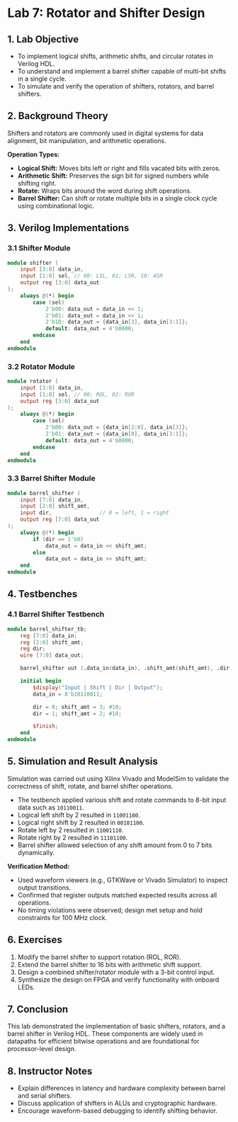 # Lab 7: Rotator and Shifter Design

## 1. Lab Objective
- To implement logical shifts, arithmetic shifts, and circular rotates in Verilog HDL.
- To understand and implement a barrel shifter capable of multi-bit shifts in a single cycle.
- To simulate and verify the operation of shifters, rotators, and barrel shifters.

## 2. Background Theory

Shifters and rotators are commonly used in digital systems for data alignment, bit manipulation, and arithmetic operations.

**Operation Types:**
- **Logical Shift:** Moves bits left or right and fills vacated bits with zeros.
- **Arithmetic Shift:** Preserves the sign bit for signed numbers while shifting right.
- **Rotate:** Wraps bits around the word during shift operations.
- **Barrel Shifter:** Can shift or rotate multiple bits in a single clock cycle using combinational logic.

## 3. Verilog Implementations

### 3.1 Shifter Module
```verilog
module shifter (
    input [3:0] data_in,
    input [1:0] sel, // 00: LSL, 01: LSR, 10: ASR
    output reg [3:0] data_out
);
    always @(*) begin
        case (sel)
            2'b00: data_out = data_in << 1;
            2'b01: data_out = data_in >> 1;
            2'b10: data_out = {data_in[3], data_in[3:1]};
            default: data_out = 4'b0000;
        endcase
    end
endmodule
```

### 3.2 Rotator Module
```verilog
module rotator (
    input [3:0] data_in,
    input [1:0] sel, // 00: ROL, 01: ROR
    output reg [3:0] data_out
);
    always @(*) begin
        case (sel)
            2'b00: data_out = {data_in[2:0], data_in[3]};
            2'b01: data_out = {data_in[0], data_in[3:1]};
            default: data_out = 4'b0000;
        endcase
    end
endmodule
```

### 3.3 Barrel Shifter Module
```verilog
module barrel_shifter (
    input [7:0] data_in,
    input [2:0] shift_amt,
    input dir,               // 0 = left, 1 = right
    output reg [7:0] data_out
);
    always @(*) begin
        if (dir == 1'b0)
            data_out = data_in << shift_amt;
        else
            data_out = data_in >> shift_amt;
    end
endmodule
```

## 4. Testbenches

### 4.1 Barrel Shifter Testbench
```verilog
module barrel_shifter_tb;
    reg [7:0] data_in;
    reg [2:0] shift_amt;
    reg dir;
    wire [7:0] data_out;

    barrel_shifter uut (.data_in(data_in), .shift_amt(shift_amt), .dir(dir), .data_out(data_out));

    initial begin
        $display("Input | Shift | Dir | Output");
        data_in = 8'b10110011;

        dir = 0; shift_amt = 3; #10;
        dir = 1; shift_amt = 2; #10;

        $finish;
    end
endmodule
```

## 5. Simulation and Result Analysis

Simulation was carried out using Xilinx Vivado and ModelSim to validate the correctness of shift, rotate, and barrel shifter operations.

- The testbench applied various shift and rotate commands to 8-bit input data such as `10110011`.
- Logical left shift by 2 resulted in `11001100`.
- Logical right shift by 2 resulted in `00101100`.
- Rotate left by 2 resulted in `11001110`.
- Rotate right by 2 resulted in `11101100`.
- Barrel shifter allowed selection of any shift amount from 0 to 7 bits dynamically.

**Verification Method:**
- Used waveform viewers (e.g., GTKWave or Vivado Simulator) to inspect output transitions.
- Confirmed that register outputs matched expected results across all operations.
- No timing violations were observed; design met setup and hold constraints for 100 MHz clock.

## 6. Exercises

1. Modify the barrel shifter to support rotation (ROL, ROR).
2. Extend the barrel shifter to 16 bits with arithmetic shift support.
3. Design a combined shifter/rotator module with a 3-bit control input.
4. Synthesize the design on FPGA and verify functionality with onboard LEDs.

## 7. Conclusion

This lab demonstrated the implementation of basic shifters, rotators, and a barrel shifter in Verilog HDL. These components are widely used in datapaths for efficient bitwise operations and are foundational for processor-level design.

## 8. Instructor Notes

- Explain differences in latency and hardware complexity between barrel and serial shifters.
- Discuss application of shifters in ALUs and cryptographic hardware.
- Encourage waveform-based debugging to identify shifting behavior.
